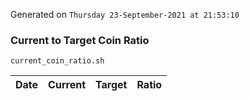 Generated on `Thursday 23-September-2021 at 21:53:10`

### Current to Target Coin Ratio
`current_coin_ratio.sh`

Date|Current|Target|Ratio
---|---|---|---
